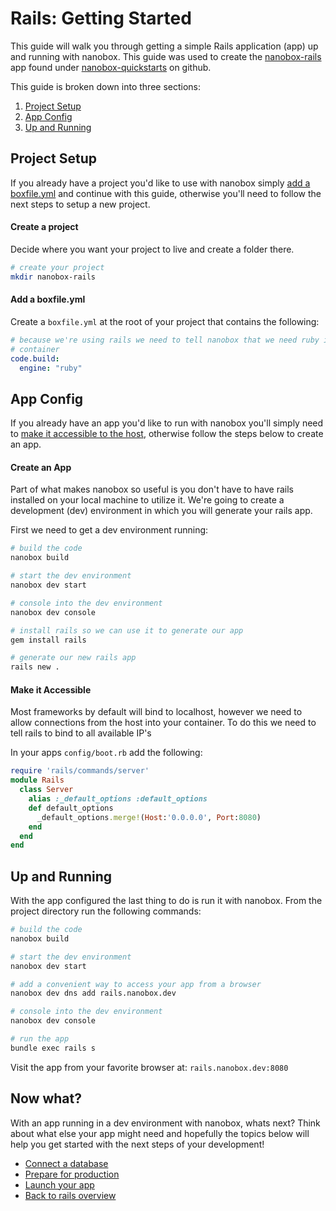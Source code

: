 # Rails: Getting Started
This guide will walk you through getting a simple Rails application (app) up and running with nanobox. This guide was used to create the <a href="https://github.com/nanobox-quickstarts/nanobox-rails" target="\_blank">nanobox-rails</a> app found under <a href="https://github.com/nanobox-quickstarts" target="\_blank">nanobox-quickstarts</a> on github.

This guide is broken down into three sections:

1. [Project Setup](#project-setup)
2. [App Config](#app-config)
3. [Up and Running](#up-and-running)

## Project Setup
If you already have a project you'd like to use with nanobox simply [add a boxfile.yml](#add-a-boxfile-yml) and continue with this guide, otherwise you'll need to follow the next steps to setup a new project.

#### Create a project
Decide where you want your project to live and create a folder there.

```bash
# create your project
mkdir nanobox-rails
```

#### Add a boxfile.yml
Create a `boxfile.yml` at the root of your project that contains the following:

```yaml
# because we're using rails we need to tell nanobox that we need ruby in our
# container
code.build:
  engine: "ruby"
```

## App Config
If you already have an app you'd like to run with nanobox you'll simply need to [make it accessible to the host](#make-it-accessible), otherwise follow the steps below to create an app.

#### Create an App
Part of what makes nanobox so useful is you don't have to have rails installed on your local machine to utilize it. We're going to create a development (dev) environment in which you will generate your rails app.

First we need to get a dev environment running:

```bash
# build the code
nanobox build

# start the dev environment
nanobox dev start

# console into the dev environment
nanobox dev console

# install rails so we can use it to generate our app
gem install rails

# generate our new rails app
rails new .
```

#### Make it Accessible
Most frameworks by default will bind to localhost, however we need to allow connections from the host into your container. To do this we need to tell rails to bind to all available IP's

In your apps `config/boot.rb` add the following:

```ruby
require 'rails/commands/server'
module Rails
  class Server
    alias :_default_options :default_options
    def default_options
      _default_options.merge!(Host:'0.0.0.0', Port:8080)
    end
  end
end
```

## Up and Running
With the app configured the last thing to do is run it with nanobox. From the project directory run the following commands:

```bash
# build the code
nanobox build

# start the dev environment
nanobox dev start

# add a convenient way to access your app from a browser
nanobox dev dns add rails.nanobox.dev

# console into the dev environment
nanobox dev console

# run the app
bundle exec rails s
```

Visit the app from your favorite browser at: `rails.nanobox.dev:8080`

## Now what?
With an app running in a dev environment with nanobox, whats next? Think about what else your app might need and hopefully the topics below will help you get started with the next steps of your development!

* [Connect a database](connect-a-database.html)
* [Prepare for production](prepare-for-production.html)
* [Launch your app](launch-your-app.html)
* [Back to rails overview](overview.html)
